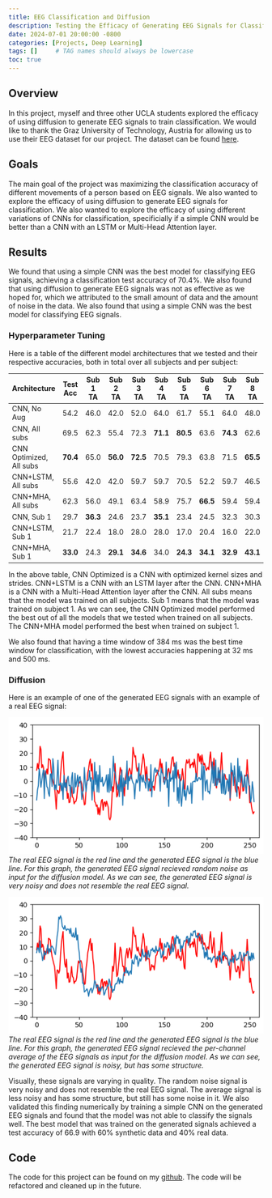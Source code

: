 ```yaml
---
title: EEG Classification and Diffusion
description: Testing the Efficacy of Generating EEG Signals for Classification
date: 2024-07-01 20:00:00 -0800
categories: [Projects, Deep Learning]
tags: []     # TAG names should always be lowercase
toc: true
---
```


## Overview

In this project, myself and three other UCLA students explored the efficacy of using diffusion to generate EEG signals to train classification. We would like to thank the Graz University of Technology, Austria for allowing us to use their EEG dataset for our project. The dataset can be found [here](https://www.bbci.de/competition/iv/).

## Goals

The main goal of the project was maximizing the classification accuracy of different movements of a person based on EEG signals. We also wanted to explore the efficacy of using diffusion to generate EEG signals for classification. We also wanted to explore the efficacy of using different variations of CNNs for classification, specificially if a simple CNN would be better than a CNN with an LSTM or Multi-Head Attention layer.

## Results

We found that using a simple CNN was the best model for classifying EEG signals, achieving a classification test accuracy of 70.4%. We also found that using diffusion to generate EEG signals was not as effective as we hoped for, which we attributed to the small amount of data and the amount of noise in the data. We also found that using a simple CNN was the best model for classifying EEG signals. 

### Hyperparameter Tuning

Here is a table of the different model architectures that we tested and their respective accuracies, both in total over all subjects and per subject:

| Architecture | Test Acc | Sub 1 TA | Sub 2 TA | Sub 3 TA | Sub 4 TA | Sub 5 TA | Sub 6 TA | Sub 7 TA | Sub 8 TA | Sub 9 TA |
|-------------------------------------|----------|----------|----------|----------|----------|----------|----------|----------|----------|----------|
| CNN, No Aug                         | 54.2     | 46.0     | 42.0     | 52.0     | 64.0     | 61.7     | 55.1     | 64.0     | 48.0     | 55.3     |
| CNN, All subs                       | 69.5     | 62.3     | 55.4     | 72.3     | **71.1** | **80.5** | 63.6     | **74.3** | 62.6     | 76.9     |
| CNN Optimized, All subs                   | **70.4** | 65.0     | **56.0** | **72.5** | 70.5     | 79.3     | 63.8     | 71.5     | **65.5** | **78.8** |
| CNN+LSTM, All subs                  | 55.6     | 42.0     | 42.0     | 59.7     | 59.7     | 70.5     | 52.2     | 59.7     | 46.5     | 69.0     |
| CNN+MHA, All subs                   | 62.3     | 56.0     | 49.1     | 63.4     | 58.9     | 75.7     | **66.5** | 59.4     | 59.4     | 67.8     |
| CNN, Sub 1                          | 29.7     | **36.3** | 24.6     | 23.7     | **35.1** | 23.4     | 24.5     | 32.3     | 30.3     | 35.0     |
| CNN+LSTM, Sub 1                     | 21.7     | 22.4     | 18.0     | 28.0     | 28.0     | 17.0     | 20.4     | 16.0     | 22.0     | 25.5     |
| CNN+MHA, Sub 1                      | **33.0** | 24.3     | **29.1** | **34.6** | 34.0     | **24.3** | **34.1** | **32.9** | **43.1** | **41.6** |

In the above table, CNN Optimized is a CNN with optimized kernel sizes and strides. CNN+LSTM is a CNN with an LSTM layer after the CNN. CNN+MHA is a CNN with a Multi-Head Attention layer after the CNN. All subs means that the model was trained on all subjects. Sub 1 means that the model was trained on subject 1. As we can see, the CNN Optimized model performed the best out of all the models that we tested when trained on all subjects. The CNN+MHA model performed the best when trained on subject 1.

We also found that having a time window of 384 ms was the best time window for classification, with the lowest accuracies happening at 32 ms and 500 ms.

### Diffusion

Here is an example of one of the generated EEG signals with an example of a real EEG signal:

![Noise EEG Signal](/assets/eeg/random_noise.png)
_The real EEG signal is the red line and the generated EEG signal is the blue line. For this graph, the generated EEG signal recieved random noise as input for the diffusion model. As we can see, the generated EEG signal is very noisy and does not resemble the real EEG signal._

![Average EEG Signal](/assets/eeg/average.png)
_The real EEG signal is the red line and the generated EEG signal is the blue line. For this graph, the generated EEG signal recieved the per-channel average of the EEG signals as input for the diffusion model. As we can see, the generated EEG signal is noisy, but has some structure._

Visually, these signals are varying in quality. The random noise signal is very noisy and does not resemble the real EEG signal. The average signal is less noisy and has some structure, but still has some noise in it. We also validated this finding numerically by training a simple CNN on the generated EEG signals and found that the model was not able to classify the signals well. The best model that was trained on the generated signals achieved a test accuracy of 66.9 with 60% synthetic data and 40% real data.

## Code

The code for this project can be found on my [github](https://github.com/GlitchImmunity/EEG-Diffusion). The code will be refactored and cleaned up in the future.